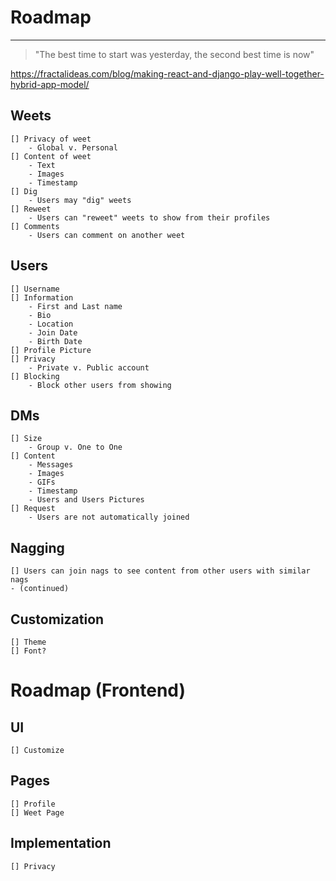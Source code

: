 # Roadmap
-------------------------------------------------------------------------------------------------------------------------------------------
> "The best time to start was yesterday, the second best time is now"

https://fractalideas.com/blog/making-react-and-django-play-well-together-hybrid-app-model/

## Weets
    [] Privacy of weet
        - Global v. Personal
    [] Content of weet
        - Text
        - Images
        - Timestamp
    [] Dig
        - Users may "dig" weets
    [] Reweet
        - Users can "reweet" weets to show from their profiles
    [] Comments
        - Users can comment on another weet

## Users
    [] Username
    [] Information
        - First and Last name
        - Bio
        - Location
        - Join Date
        - Birth Date
    [] Profile Picture
    [] Privacy
        - Private v. Public account
    [] Blocking
        - Block other users from showing
    
## DMs
    [] Size
        - Group v. One to One
    [] Content
        - Messages
        - Images
        - GIFs
        - Timestamp
        - Users and Users Pictures
    [] Request
        - Users are not automatically joined

## Nagging
    [] Users can join nags to see content from other users with similar nags
    - (continued)

## Customization
    [] Theme
    [] Font?

# Roadmap (Frontend)

## UI
    [] Customize

## Pages
    [] Profile
    [] Weet Page

## Implementation
    [] Privacy